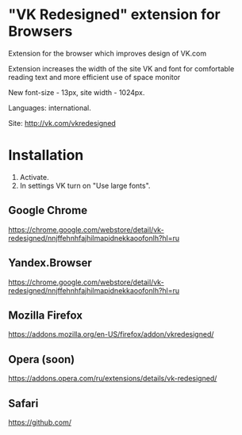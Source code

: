 "VK Redesigned" extension for Browsers
==========================

Extension for the browser which improves design of VK.com

Extension increases the width of the site VK and font for comfortable reading text and more efficient use of space monitor

New font-size - 13px, site width - 1024px.

Languages: international.

Site: http://vk.com/vkredesigned

Installation
==========================
1. Activate.
2. In settings VK turn on "Use large fonts".


Google Chrome
------
https://chrome.google.com/webstore/detail/vk-redesigned/nnjffehnhfajhilmapidnekkaoofonlh?hl=ru

Yandex.Browser
------
https://chrome.google.com/webstore/detail/vk-redesigned/nnjffehnhfajhilmapidnekkaoofonlh?hl=ru

Mozilla Firefox
------
https://addons.mozilla.org/en-US/firefox/addon/vkredesigned/

Opera (soon)
------
https://addons.opera.com/ru/extensions/details/vk-redesigned/

Safari
------
https://github.com/